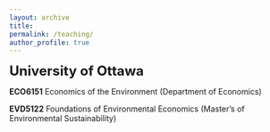 ```yaml
---
layout: archive
title: 
permalink: /teaching/
author_profile: true
---
```


<!--**Teaching assistant**-->

**<font size="5">University of Ottawa</font>**

**ECO6151** Economics of the Environment (Department of Economics) 

**EVD5122** Foundations of Environmental Economics (Master’s of Environmental Sustainability) 

<!--**<font size="5">Undergraduate courses</font>**

**ES2** Introduction to Environmental Science (Environmental Studies, UCSB, 2021)

**ECON9** Principles of Economics (Department of Economics, UCSB, 2019)

**ECON10A** Intermediate Microeconomics (Department of Economics, UCSB, 2019)-->

